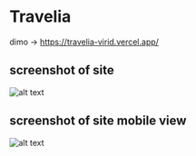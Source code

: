 # Travelia

dimo -> https://travelia-virid.vercel.app/

## screenshot of site 
![alt text](https://shebll.github.io/Travelia/assets/images/travel.png)


## screenshot of site mobile view 
![alt text](https://shebll.github.io/Travelia/assets/images/travelMobile.png)
